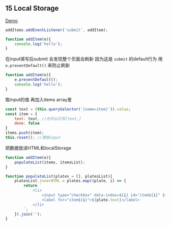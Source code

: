 ## 15 Local Storage

[Demo](https://joannewsj.github.io/JavaScript30/15%20-%20LocalStorage/)

```Javascript
addItems.addEventListener('submit', addItem);

function addItem(e){
    console.log('hello');
}
```

在input填写后submit 会发现整个页面会刷新 因为这是 `submit` 的default行为
用 `e.preventDefault()` 来防止刷新

```Javascript
function addItem(e){
    e.preventDefault();
    console.log('hello');
}
```

取input的值 再加入items array里
```Javascript
const text = (this.querySelector('[name=item]')).value;
const item = {
    text: text, //也可以只写[text,]
    done: false
}
items.push(item);
this.reset(); //清除input
```

把数据放进HTML和localStorage
```Javascript
function addItem(e){
    populateList(items, itemsList);
}

function populateList(plates = [], platesList){
    platesList.innerHTML = plates.map((plate, i) => {
        return `
            <li>
                <input type="checkbox" data-index=${i} id="item${i}" ${plate.done ? 'checked' : ''}/>
                <label for="item${i}">${plate.text}</label>
            </li>
        `;
    }).join('');
}
```
